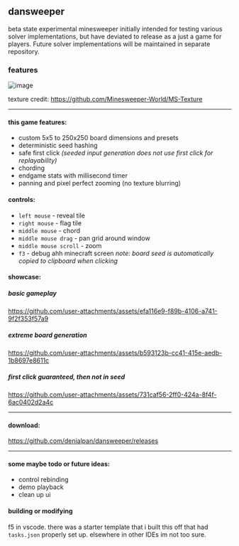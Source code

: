 ## dansweeper

beta state experimental minesweeper initially intended for testing various solver implementations, but have deviated to release as a just a game for players. Future solver implementations will be maintained in separate repository.

### features

![image](https://github.com/user-attachments/assets/0fa369c5-a810-47c6-aabc-21447ffefd7a)

texture credit: https://github.com/Minesweeper-World/MS-Texture

---

#### this game features:

- custom 5x5 to 250x250 board dimensions and presets
- deterministic seed hashing
- safe first click _(seeded input generation does not use first click for replayability)_
- chording
- endgame stats with millisecond timer
- panning and pixel perfect zooming (no texture blurring)

#### controls:

- `left mouse` - reveal tile
- `right mouse` - flag tile
- `middle mouse` - chord
- `middle mouse drag` - pan grid around window
- `middle mouse scroll` - zoom
- `f3` - debug ahh minecraft screen
  _note: board seed is automatically copied to clipboard when clicking_

#### showcase:

##### basic gameplay
https://github.com/user-attachments/assets/efa116e9-f89b-4106-a741-9f2f353f57a9
##### extreme board generation
https://github.com/user-attachments/assets/b593123b-cc41-415e-aedb-1b8697e8611c
##### first click guaranteed, then not in seed
https://github.com/user-attachments/assets/731caf56-2ff0-424a-8f4f-6ac0402d2a4c

---

#### download:

https://github.com/denialpan/dansweeper/releases

---

#### some maybe todo or future ideas:

- control rebinding
- demo playback
- clean up ui

#### building or modifying

f5 in vscode. there was a starter template that i built this off that had `tasks.json` properly set up. elsewhere in other IDEs im not too sure.
